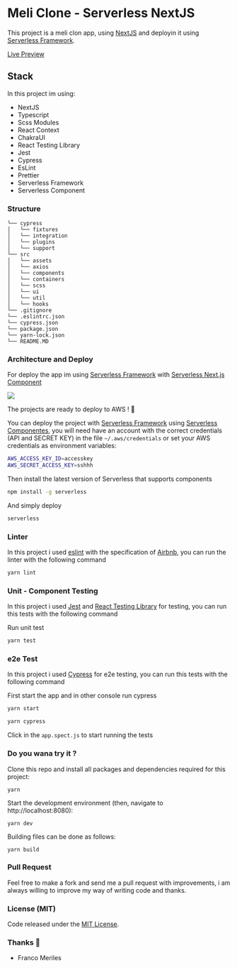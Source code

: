 # Meli Clone - Serverless NextJS

This project is a meli clon app, using [NextJS](https://nextjs.org/) and deployin it using [Serverless Framework](https://www.serverless.com/).

[Live Preview](https://francomeriles.github.io/)

## Stack

In this project im using:

- NextJS
- Typescript
- Scss Modules
- React Context
- ChakraUI
- React Testing Library
- Jest
- Cypress
- EsLint
- Prettier
- Serverless Framework
- Serverless Component

### Structure

```
└── cypress
│   └── fixtures
│   └── integration
│   └── plugins
│   └── support
└── src
│   └── assets
│   └── axios
│   └── components
│   └── containers
│   └── scss
│   └── ui
│   └── util
│   └── hooks
└── .gitignore
└── .eslintrc.json
└── cypress.json
└── package.json
└── yarn-lock.json
└── README.MD
```

### Architecture and Deploy

For deploy the app im using [Serverless Framework](https://www.serverless.com/) with [Serverless Next.js Component](https://github.com/serverless-nextjs/serverless-next.js)

![](https://github.com/serverless-nextjs/serverless-next.js/blob/master/img/arch_no_grid.png?raw=true)

The projects are ready to deploy to AWS ! 🌈

You can deploy the project with [Serverless Framework](https://www.serverless.com/) using [Serverless Componentes](https://www.serverless.com/components/), you will need have an account with the correct credentials (API and SECRET KEY) in the file `~/.aws/credentials` or set your AWS credentials as environment variables:

```bash
AWS_ACCESS_KEY_ID=accesskey
AWS_SECRET_ACCESS_KEY=sshhh
```

Then install the latest version of Serverless that supports components

```sh
npm install -g serverless
```

And simply deploy

```sh
serverless
```

### Linter

In this project i used [eslint](https://eslint.org/) with the specification of [Airbnb](https://github.com/airbnb/javascript), you can run the linter with the following command

```sh
yarn lint
```

### Unit - Component Testing

In this project i used [Jest](https://jestjs.io/) and [React Testing Library](https://testing-library.com/docs/react-testing-library/intro/) for testing, you can run this tests with the following command

Run unit test

```sh
yarn test
```

### e2e Test

In this project i used [Cypress](https://www.cypress.io/) for e2e testing, you can run this tests with the following command

First start the app and in other console run cypress

```sh
yarn start
```

```sh
yarn cypress
```

Click in the `app.spect.js` to start running the tests

### Do you wana try it ?

Clone this repo and install all packages and dependencies required for this project:

    yarn

Start the development environment (then, navigate to http://localhost:8080):

    yarn dev

Building files can be done as follows:

    yarn build

### Pull Request

Feel free to make a fork and send me a pull request with improvements, i am always willing to improve my way of writing code and thanks.

### License (MIT)

Code released under the [MIT License](LICENSE.MD).

### Thanks 🙌

- Franco Meriles
